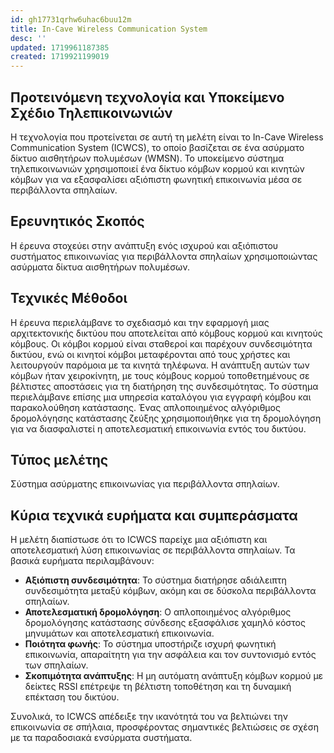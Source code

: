 ```yaml
---
id: gh17731qrhw6uhac6buu12m
title: In-Cave Wireless Communication System
desc: ''
updated: 1719961187385
created: 1719921199019
---
```

## Προτεινόμενη τεχνολογία και Υποκείμενο Σχέδιο Τηλεπικοινωνιών
Η τεχνολογία που προτείνεται σε αυτή τη μελέτη είναι το In-Cave Wireless Communication System (ICWCS), το οποίο βασίζεται σε ένα ασύρματο δίκτυο αισθητήρων πολυμέσων (WMSN). Το υποκείμενο σύστημα τηλεπικοινωνιών χρησιμοποιεί ένα δίκτυο κόμβων κορμού και κινητών κόμβων για να εξασφαλίσει αξιόπιστη φωνητική επικοινωνία μέσα σε περιβάλλοντα σπηλαίων.

## Ερευνητικός Σκοπός
Η έρευνα στοχεύει στην ανάπτυξη ενός ισχυρού και αξιόπιστου συστήματος επικοινωνίας για περιβάλλοντα σπηλαίων χρησιμοποιώντας ασύρματα δίκτυα αισθητήρων πολυμέσων.

## Τεχνικές Μέθοδοι
Η έρευνα περιελάμβανε το σχεδιασμό και την εφαρμογή μιας αρχιτεκτονικής δικτύου που αποτελείται από κόμβους κορμού και κινητούς κόμβους. Οι κόμβοι κορμού είναι σταθεροί και παρέχουν συνδεσιμότητα δικτύου, ενώ οι κινητοί κόμβοι μεταφέρονται από τους χρήστες και λειτουργούν παρόμοια με τα κινητά τηλέφωνα. Η ανάπτυξη αυτών των κόμβων ήταν χειροκίνητη, με τους κόμβους κορμού τοποθετημένους σε βέλτιστες αποστάσεις για τη διατήρηση της συνδεσιμότητας. Το σύστημα περιελάμβανε επίσης μια υπηρεσία καταλόγου για εγγραφή κόμβου και παρακολούθηση κατάστασης. Ένας απλοποιημένος αλγόριθμος δρομολόγησης κατάστασης ζεύξης χρησιμοποιήθηκε για τη δρομολόγηση για να διασφαλιστεί η αποτελεσματική επικοινωνία εντός του δικτύου.

## Τύπος μελέτης
Σύστημα ασύρματης επικοινωνίας για περιβάλλοντα σπηλαίων.

## Κύρια τεχνικά ευρήματα και συμπεράσματα
Η μελέτη διαπίστωσε ότι το ICWCS παρείχε μια αξιόπιστη και αποτελεσματική λύση επικοινωνίας σε περιβάλλοντα σπηλαίων. Τα βασικά ευρήματα περιλαμβάνουν:

- **Αξιόπιστη συνδεσιμότητα**: Το σύστημα διατήρησε αδιάλειπτη συνδεσιμότητα μεταξύ κόμβων, ακόμη και σε δύσκολα περιβάλλοντα σπηλαίων.
- **Αποτελεσματική δρομολόγηση**: Ο απλοποιημένος αλγόριθμος δρομολόγησης κατάστασης σύνδεσης εξασφάλισε χαμηλό κόστος μηνυμάτων και αποτελεσματική επικοινωνία.
- **Ποιότητα φωνής**: Το σύστημα υποστήριζε ισχυρή φωνητική επικοινωνία, απαραίτητη για την ασφάλεια και τον συντονισμό εντός των σπηλαίων.
- **Σκοπιμότητα ανάπτυξης**: Η μη αυτόματη ανάπτυξη κόμβων κορμού με δείκτες RSSI επέτρεψε τη βέλτιστη τοποθέτηση και τη δυναμική επέκταση του δικτύου.

Συνολικά, το ICWCS απέδειξε την ικανότητά του να βελτιώνει την επικοινωνία σε σπήλαια, προσφέροντας σημαντικές βελτιώσεις σε σχέση με τα παραδοσιακά ενσύρματα συστήματα.